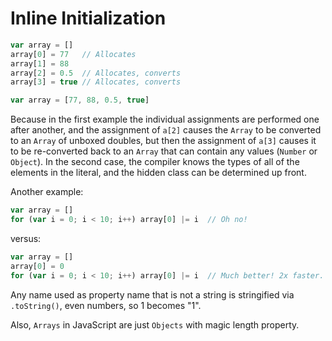 # Inline Initialization

```js
var array = []
array[0] = 77   // Allocates
array[1] = 88
array[2] = 0.5  // Allocates, converts
array[3] = true // Allocates, converts
```

```js
var array = [77, 88, 0.5, true]
```

Because in the first example the individual assignments are performed one after another, and the assignment of `a[2]` causes the `Array` to be converted to an `Array` of unboxed doubles, but then the assignment of `a[3]` causes it to be re-converted back to an `Array` that can contain any values (`Number` or `Object`). In the second case, the compiler knows the types of all of the elements in the literal, and the hidden class can be determined up front.

Another example:

```js
var array = []
for (var i = 0; i < 10; i++) array[0] |= i  // Oh no!
```

versus:

```js
var array = []
array[0] = 0
for (var i = 0; i < 10; i++) array[0] |= i  // Much better! 2x faster.
```

Any name used as property name that is not a string is stringified via `.toString()`, even numbers, so 1 becomes "1".

Also, `Arrays` in JavaScript are just `Objects` with magic length property.
